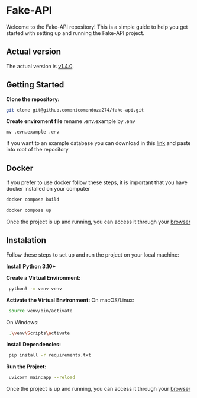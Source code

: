 # Fake-API
Welcome to the Fake-API repository! This is a simple guide to help you get started with setting up and running the Fake-API project.

## Actual version
The actual version is [v1.4.0](https://github.com/nicomendoza274/fake-api/releases/tag/v1.4.0).

## Getting Started


**Clone the repository:**
```sh 
git clone git@github.com:nicomendoza274/fake-api.git
```
**Create enviroment file** rename .env.example by .env
```
mv .evn.example .env
```

If you want to an example database you can download in this [link](https://drive.google.com/file/d/1LUsCQlQcj-b1CaZxvnM992xXn1HrZNF_/view?usp=sharing) and paste into root of the repository

## Docker
if you prefer to use docker follow these steps, it is important that you have docker installed on your computer
```sh
docker compose build
```
```sh
docker compose up
```
Once the project is up and running, you can access it through your [browser](http://localhost:8000/)


## Instalation
Follow these steps to set up and run the project on your local machine:

**Install Python 3.10+**

**Create a Virtual Environment:**
```sh
 python3 -m venv venv
```
**Activate the Virtual Environment:**
On macOS/Linux:
```sh
 source venv/bin/activate
```
On Windows:
```sh
 .\venv\Scripts\activate
```
**Install Dependencies:**
```sh
 pip install -r requirements.txt
```
**Run the Project:**
```sh
 uvicorn main:app --reload
```

Once the project is up and running, you can access it through your [browser](http://localhost:8000/)
